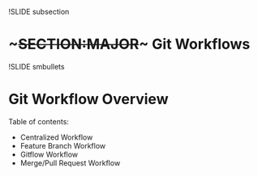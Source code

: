!SLIDE subsection
# ~~~SECTION:MAJOR~~~ Git Workflows

!SLIDE smbullets
# Git Workflow Overview

Table of contents:

* Centralized Workflow
* Feature Branch Workflow
* Gitflow Workflow
* Merge/Pull Request Workflow
